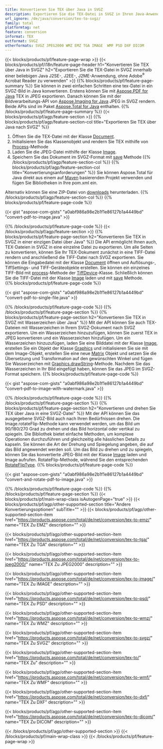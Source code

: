 ```yaml
---
title: Konvertieren Sie TEX über Java in SVGZ
description: Exportieren Sie die TEX-Datei in SVGZ in Ihren Java-Anwendungen, ohne eine Anwendung von Drittanbietern zu verwenden
url_ignore: /de/java/conversion/tex-to-svgz/
family: total
platformtag: net
feature: conversion
informat: TEX
outformat: SVGZ
otherformats: SVGZ JPEG2000 WMZ EMZ TGA IMAGE  WMF PSD DXF DICOM
---
```

{{< blocks/products/pf/feature-page-wrap >}}
{{< blocks/products/pf/i18n/feature-page-header h1="Konvertieren Sie TEX über Java in SVGZ" h2="Exportieren Sie die TEX-Datei in SVGZ innerhalb einer beliebigen Java J2SE-, J2EE-, J2ME-Anwendung, ohne Adobe<sup>&reg;</sup> Acrobat Reader zu verwenden" >}}
{{% blocks/products/pf/feature-page-summary %}}
Sie können in zwei einfachen Schritten eine tex-Datei in ein SVGZ-Bild in Java konvertieren. Erstens können Sie mit [Aspose.PDF for Java](https://products.aspose.com/pdf/java/) TEX in JPEG exportieren. Danach können Sie mit der Bildverarbeitungs-API von [Aspose.Imaging for Java](https://products.aspose.com/imaging/java/) JPEG in SVGZ rendern. Beide APIs sind im Paket [Aspose.Total for Java](https://products.aspose.com/total/java/) enthalten.
{{% /blocks/products/pf/feature-page-summary  %}}
{{< blocks/products/pf/agp/feature-section >}}
{{% blocks/products/pf/agp/feature-section-col title="Exportieren Sie TEX über Java nach SVGZ" %}}
1. Öffnen Sie die TEX-Datei mit der Klasse [Document](https://reference.aspose.com/pdf/java/com.aspose.pdf/Document).
2. Initialisieren Sie das Klassenobjekt und rendern Sie TEX mithilfe von [Process](https://reference.aspose.com/pdf/java/com.aspose.pdf.devices/JpegDevice#process-com.aspose.pdf.Page-java.io.OutputStream-)-Methode
3. Laden Sie die JPEG-Datei mithilfe der Klasse [Image](https://reference.aspose.com/imaging/java/com.aspose.imaging/Image).
4. Speichern Sie das Dokument im SVGZ-Format mit [save](https://reference.aspose.com/imaging/java/com.aspose.imaging/Image#save-java.lang.String-com.aspose.imaging.ImageOptionsBase-) Methode
{{% /blocks/products/pf/agp/feature-section-col %}}
{{% blocks/products/pf/agp/feature-section-col title="Konvertierungsanforderungen" %}}
Sie können Aspose.Total für Java direkt aus einem auf [Maven](https://releases.aspose.com/total/java/) basierenden Projekt verwenden und fügen Sie Bibliotheken in Ihre pom.xml ein.

Alternativ können Sie eine ZIP-Datei von [downloads](https://releases.aspose.com/total/java) herunterladen.
{{% /blocks/products/pf/agp/feature-section-col %}}
{{% blocks/products/pf/feature-page-code %}}

{{< gist "aspose-com-gists" "a0abf986a98e2b1f1e86127b1a4449bd" "convert-pdf-to-image.java" >}}


{{% /blocks/products/pf/feature-page-code %}}
{{< /blocks/products/pf/agp/feature-section >}}
{{% blocks/products/pf/feature-page-section  h2="Konvertieren Sie TEX in SVGZ in einer einzigen Datei über Java" %}}
Die API ermöglicht Ihnen auch, TEX-Dateien in SVGZ in eine einzelne Datei zu exportieren. Um alle Seiten zu konvertieren, können Sie Ihr TEX-Dokument zunächst in eine TIFF-Datei rendern und anschließend die TIFF-Datei nach SVGZ exportieren. Sie können die Eingabedatei mit der Klasse [Document](https://reference.aspose.com/pdf/java/com.aspose.pdf/Document) öffnen und Auflösungs-, TiffSettings- und TIFF-Geräteobjekte erstellen. Sie können ein einzelnes TIFF-Bild mit [process](https://reference.aspose.com/pdf/java/com.aspose.pdf.devices/TiffDevice#process-com.aspose.pdf.IDocument-int-int-java.io.OutputStream-)-Methode der [TiffDevice](https://reference.aspose.com/pdf/java/com.aspose.pdf.devices/TiffDevice)-Klasse. Schließlich können Sie die TIFF-Datei mit der Klasse [Image](https://reference.aspose.com/imaging/java/com.aspose.imaging/Image) laden und mit [save](https://reference.aspose.com/imaging/java/com.aspose.imaging/Image#save-java.lang.String-com.aspose.imaging.ImageOptionsBase-) Methode.  
{{% blocks/products/pf/feature-page-code %}}

{{< gist "aspose-com-gists" "a0abf986a98e2b1f1e86127b1a4449bd" "convert-pdf-to-single-file.java" >}}

{{% /blocks/products/pf/feature-page-code  %}}
{{% /blocks/products/pf/feature-page-section %}}
{{% blocks/products/pf/feature-page-section  h2="Konvertieren Sie TEX in SVGZ mit Wasserzeichen über Java" %}}
Mit der API können Sie auch TEX-Dateien mit Wasserzeichen in Ihrem SVGZ-Dokument nach SVGZ exportieren. Um ein Wasserzeichen hinzuzufügen, können Sie zuerst TEX in JPEG konvertieren und ein Wasserzeichen hinzufügen. Um ein Wasserzeichen hinzuzufügen, laden Sie eine Bilddatei mit der Klasse [Image](https://reference.aspose.com/imaging/java/com.aspose.imaging/Image), erstellen Sie ein Objekt der Klasse [Graphics](https://reference.aspose.com/imaging/java/com.aspose.imaging/Graphics) und initialisieren Sie sie mit dem Image-Objekt, erstellen Sie eine neue [Matrix](https://reference.aspose.com/imaging/java/com.aspose.imaging/Matrix) Objekt und setzen Sie die Übersetzung und Transformation auf den gewünschten Winkel und fügen Sie Wasserzeichen mit [Graphics.drawString](https://reference.aspose.com/imaging/java/com.aspose.imaging/Graphics#drawString-java.lang.String-com.aspose.imaging.Font-com.aspose.imaging.Brush-float-float-)-Methode. Nachdem Sie das Wasserzeichen in Ihr Bild eingefügt haben, können Sie das JPEG im SVGZ-Format speichern. 
{{% blocks/products/pf/feature-page-code %}}

{{< gist "aspose-com-gists" "a0abf986a98e2b1f1e86127b1a4449bd" "convert-pdf-to-image-with-watermark.java" >}}

{{% /blocks/products/pf/feature-page-code  %}}
{{% /blocks/products/pf/feature-page-section %}}
{{% blocks/products/pf/feature-page-section  h2="Konvertieren und drehen Sie TEX über Java in eine SVGZ-Datei" %}}
Mit der API können Sie das ausgegebene SVGZ-Bild auch nach Ihren Bedürfnissen drehen. Die Image.rotateFlip-Methode kann verwendet werden, um das Bild um 90/180/270 Grad zu drehen und das Bild horizontal oder vertikal zu spiegeln. Die Bibliothek bietet einfache Methoden, um komplexe Operationen durchzuführen und gleichzeitig alle hässlichen Details zu kapseln. Sie können die Art der Drehung und Spiegelung angeben, die auf das Bild angewendet werden soll. Um das Bild zu drehen und zu spiegeln, können Sie das konvertierte JPEG-Bild mit der Klasse [Image](https://reference.aspose.com/imaging/java/com.aspose.imaging/Image) laden und Image aufrufen. RotateFlip-Methode, während Sie den entsprechenden [RotateFlipType](https://reference.aspose.com/imaging/java/com.aspose.imaging/RotateFlipType). 
{{% blocks/products/pf/feature-page-code %}}

{{< gist "aspose-com-gists" "a0abf986a98e2b1f1e86127b1a4449bd" "convert-and-rotate-pdf-to-image.java" >}}

{{% /blocks/products/pf/feature-page-code  %}}
{{% /blocks/products/pf/feature-page-section %}}
{{< blocks/products/pf/main-wrap-class isAutogenPage="true" >}}
{{< blocks/products/pf/agp/other-supported-section title="Andere Konvertierungsoptionen" subTitle="" >}}
{{< blocks/products/pf/agp/other-supported-section-item href="https://products.aspose.com/total/de/net/conversion/tex-to-emz/" name="TEX Zu EMZ" description="" >}}

{{< blocks/products/pf/agp/other-supported-section-item href="https://products.aspose.com/total/de/net/conversion/tex-to-tga/" name="TEX Zu TGA" description="" >}}

{{< blocks/products/pf/agp/other-supported-section-item href="https://products.aspose.com/total/de/net/conversion/tex-to-jpeg2000/" name="TEX Zu JPEG2000" description="" >}}

{{< blocks/products/pf/agp/other-supported-section-item href="https://products.aspose.com/total/de/net/conversion/tex-to-image/" name="TEX Zu IMAGE" description="" >}}

{{< blocks/products/pf/agp/other-supported-section-item href="https://products.aspose.com/total/de/net/conversion/tex-to-psd/" name="TEX Zu PSD" description="" >}}

{{< blocks/products/pf/agp/other-supported-section-item href="https://products.aspose.com/total/de/net/conversion/tex-to-wmz/" name="TEX Zu WMZ" description="" >}}

{{< blocks/products/pf/agp/other-supported-section-item href="https://products.aspose.com/total/de/net/conversion/tex-to-svgz/" name="TEX Zu SVGZ" description="" >}}

{{< blocks/products/pf/agp/other-supported-section-item href="https://products.aspose.com/total/de/net/conversion/tex-to/" name="TEX Zu" description="" >}}

{{< blocks/products/pf/agp/other-supported-section-item href="https://products.aspose.com/total/de/net/conversion/tex-to-wmf/" name="TEX Zu WMF" description="" >}}

{{< blocks/products/pf/agp/other-supported-section-item href="https://products.aspose.com/total/de/net/conversion/tex-to-dxf/" name="TEX Zu DXF" description="" >}}

{{< blocks/products/pf/agp/other-supported-section-item href="https://products.aspose.com/total/de/net/conversion/tex-to-dicom/" name="TEX Zu DICOM" description="" >}}


{{< /blocks/products/pf/agp/other-supported-section >}}
{{< /blocks/products/pf/main-wrap-class >}}
{{< /blocks/products/pf/feature-page-wrap >}}